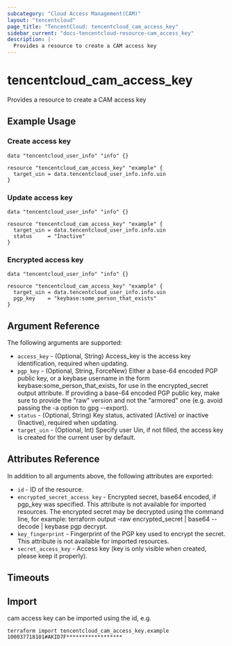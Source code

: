 ```yaml
---
subcategory: "Cloud Access Management(CAM)"
layout: "tencentcloud"
page_title: "TencentCloud: tencentcloud_cam_access_key"
sidebar_current: "docs-tencentcloud-resource-cam_access_key"
description: |-
  Provides a resource to create a CAM access key
---
```


# tencentcloud_cam_access_key

Provides a resource to create a CAM access key

## Example Usage

### Create access key

```hcl
data "tencentcloud_user_info" "info" {}

resource "tencentcloud_cam_access_key" "example" {
  target_uin = data.tencentcloud_user_info.info.uin
}
```

### Update access key

```hcl
data "tencentcloud_user_info" "info" {}

resource "tencentcloud_cam_access_key" "example" {
  target_uin = data.tencentcloud_user_info.info.uin
  status     = "Inactive"
}
```

### Encrypted access key

```hcl
data "tencentcloud_user_info" "info" {}

resource "tencentcloud_cam_access_key" "example" {
  target_uin = data.tencentcloud_user_info.info.uin
  pgp_key    = "keybase:some_person_that_exists"
}
```

## Argument Reference

The following arguments are supported:

* `access_key` - (Optional, String) Access_key is the access key identification, required when updating.
* `pgp_key` - (Optional, String, ForceNew) Either a base-64 encoded PGP public key, or a keybase username in the form keybase:some_person_that_exists, for use in the encrypted_secret output attribute. If providing a base-64 encoded PGP public key, make sure to provide the "raw" version and not the "armored" one (e.g. avoid passing the -a option to gpg --export).
* `status` - (Optional, String) Key status, activated (Active) or inactive (Inactive), required when updating.
* `target_uin` - (Optional, Int) Specify user Uin, if not filled, the access key is created for the current user by default.

## Attributes Reference

In addition to all arguments above, the following attributes are exported:

* `id` - ID of the resource.
* `encrypted_secret_access_key` - Encrypted secret, base64 encoded, if pgp_key was specified. This attribute is not available for imported resources. The encrypted secret may be decrypted using the command line, for example: terraform output -raw encrypted_secret | base64 --decode | keybase pgp decrypt.
* `key_fingerprint` - Fingerprint of the PGP key used to encrypt the secret. This attribute is not available for imported resources.
* `secret_access_key` - Access key (key is only visible when created, please keep it properly).


## Timeouts

<no value>


## Import

cam access key can be imported using the id, e.g.

```
terraform import tencentcloud_cam_access_key.example 100037718101#AKID7F******************
```

